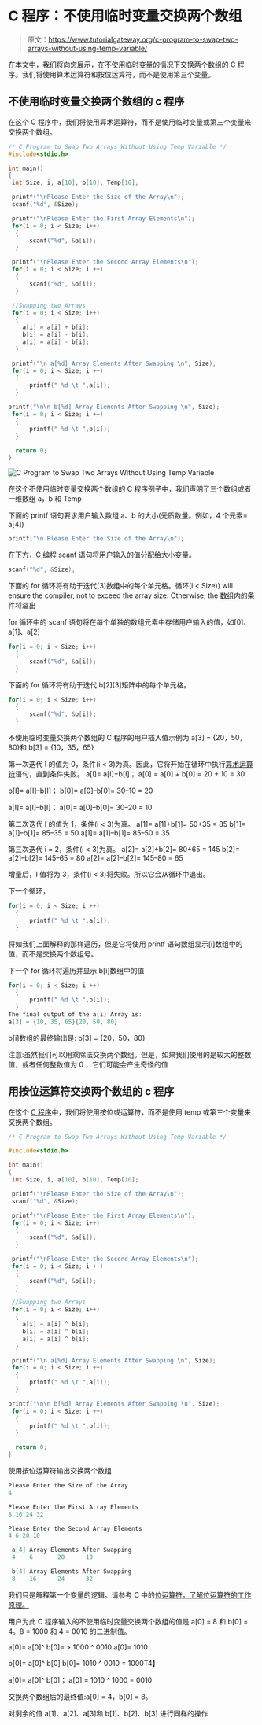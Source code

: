 # C 程序：不使用临时变量交换两个数组

> 原文：<https://www.tutorialgateway.org/c-program-to-swap-two-arrays-without-using-temp-variable/>

在本文中，我们将向您展示，在不使用临时变量的情况下交换两个数组的 C 程序。我们将使用算术运算符和按位运算符，而不是使用第三个变量。

## 不使用临时变量交换两个数组的 c 程序

在这个 C 程序中，我们将使用算术运算符，而不是使用临时变量或第三个变量来交换两个数组。

```c
/* C Program to Swap Two Arrays Without Using Temp Variable */
#include<stdio.h>

int main()
{
 int Size, i, a[10], b[10], Temp[10];

 printf("\nPlease Enter the Size of the Array\n");
 scanf("%d", &Size);

 printf("\nPlease Enter the First Array Elements\n");
 for(i = 0; i < Size; i++)
  {
      scanf("%d", &a[i]);
  }

 printf("\nPlease Enter the Second Array Elements\n");
 for(i = 0; i < Size; i ++)
  {
      scanf("%d", &b[i]);
  }

 //Swapping two Arrays 
 for(i = 0; i < Size; i++)
  {
    a[i] = a[i] + b[i];
    b[i] = a[i] - b[i]; 
    a[i] = a[i] - b[i];
  }

 printf("\n a[%d] Array Elements After Swapping \n", Size); 
 for(i = 0; i < Size; i ++)
  {
      printf(" %d \t ",a[i]);
  }

printf("\n\n b[%d] Array Elements After Swapping \n", Size); 
 for(i = 0; i < Size; i ++)
  {
      printf(" %d \t ",b[i]);
  }

  return 0;
} 
```

![C Program to Swap Two Arrays Without Using Temp Variable](img/2762bb07a5c5ce02c64c025b0be5d019.png)

在这个不使用临时变量交换两个数组的 C 程序例子中，我们声明了三个数组或者一维数组 a，b 和 Temp

下面的 printf 语句要求用户输入数组 a、b 的大小(元质数量。例如，4 个元素= a[4])

```c
printf("\n Please Enter the Size of the Array\n");
```

在[下方，C 编程](https://www.tutorialgateway.org/c-programming/) scanf 语句将用户输入的值分配给大小变量。

```c
scanf("%d", &Size);
```

下面的 for 循环将有助于迭代[3]数组中的每个单元格。循环(i < Size)) will ensure the compiler, not to exceed the array size. Otherwise, the [数组](https://www.tutorialgateway.org/array-in-c/)内的条件将溢出

for 循环中的 scanf 语句将在每个单独的数组元素中存储用户输入的值，如[0]、a[1]、a[2]

```c
for(i = 0; i < Size; i++)
  {
      scanf("%d", &a[i]);
  }
```

下面的 for 循环将有助于迭代 b[2][3]矩阵中的每个单元格。

```c
for(i = 0; i < Size; i++)
  {
      scanf("%d", &b[i]);
  }

```

不使用临时变量交换两个数组的 C 程序的用户插入值示例为
a[3] = {20，50，80}和
b[3] = {10，35，65}

第一次迭代
I 的值为 0，条件(i < 3)为真。因此，它将开始在循环中执行[算术运算符](https://www.tutorialgateway.org/arithmetic-operators-in-c/)语句，直到条件失败。
a[I]= a[I]+b[I]；
a[0] = a[0] + b[0] = 20 + 10 = 30

b[I]= a[I]–b[I]；
b[0]= a[0]–b[0]= 30–10 = 20

a[I]= a[I]–b[I]；
a[0]= a[0]–b[0]= 30–20 = 10

第二次迭代
I 的值为 1，条件(i < 3)为真。
a[1]= a[1]+b[1]= 50+35 = 85
b[1]= a[1]–b[1]= 85–35 = 50
a[1]= a[1]–b[1]= 85–50 = 35

第三次迭代
i = 2，条件(i < 3)为真。
a[2]= a[2]+b[2]= 80+65 = 145
b[2]= a[2]–b[2]= 145–65 = 80
a[2]= a[2]–b[2]= 145–80 = 65

增量后，I 值将为 3，条件(i < 3)将失败。所以它会从循环中退出。

下一个循环，

```c
for(i = 0; i < Size; i ++)
  {
      printf(" %d \t ",a[i]);
  }
```

将如我们上面解释的那样遍历，但是它将使用 printf 语句数组显示[i]数组中的值，而不是交换两个数组号。

下一个 for 循环将遍历并显示 b[i]数组中的值

```c
for(i = 0; i < Size; i ++)
  {
      printf(" %d \t ",b[i]);
  }
The final output of the a[i] Array is:
a[3] = {10, 35, 65}{20, 50, 80}
```

b[i]数组的最终输出是:
b[3] = {20，50，80}

注意:虽然我们可以用乘除法交换两个数组。但是，如果我们使用的是较大的整数值，或者任何整数值为 0 ，它们可能会产生奇怪的值

## 用按位运算符交换两个数组的 c 程序

在这个 [C 程序](https://www.tutorialgateway.org/c-programming-examples/)中，我们将使用按位或运算符，而不是使用 temp 或第三个变量来交换两个数组。

```c
/* C Program to Swap Two Arrays Without Using Temp Variable */

#include<stdio.h>

int main()
{
 int Size, i, a[10], b[10], Temp[10];

 printf("\nPlease Enter the Size of the Array\n");
 scanf("%d", &Size);

 printf("\nPlease Enter the First Array Elements\n");
 for(i = 0; i < Size; i++)
  {
      scanf("%d", &a[i]);
  }

 printf("\nPlease Enter the Second Array Elements\n");
 for(i = 0; i < Size; i ++)
  {
      scanf("%d", &b[i]);
  }

 //Swapping two Arrays 
 for(i = 0; i < Size; i++)
  {
    a[i] = a[i] ^ b[i];
    b[i] = a[i] ^ b[i]; 
    a[i] = a[i] ^ b[i];
  }

 printf("\n a[%d] Array Elements After Swapping \n", Size); 
 for(i = 0; i < Size; i ++)
  {
      printf(" %d \t ",a[i]);
  }

printf("\n\n b[%d] Array Elements After Swapping \n", Size); 
 for(i = 0; i < Size; i ++)
  {
      printf(" %d \t ",b[i]);
  }

  return 0;
} 
```

使用按位运算符输出交换两个数组

```c
Please Enter the Size of the Array
4

Please Enter the First Array Elements
8 16 24 32

Please Enter the Second Array Elements
4 6 20 10

 a[4] Array Elements After Swapping 
 4 	  6 	  20 	  10 	 

 b[4] Array Elements After Swapping 
 8 	  16 	  24 	  32 
```

我们只是解释第一个变量的逻辑。请参考 C 中的[位运算符，了解位运算符的工作原理。](https://www.tutorialgateway.org/bitwise-operators-in-c/)

用户为此 C 程序输入的不使用临时变量交换两个数组的值是 a[0] = 8 和 b[0] = 4。8 = 1000 和 4 = 0010 的二进制值。

a[0]= a[0]^ b[0]= > 1000 ^ 0010
a[0]= 1010

b[0]= a[0]^ b[0]
b[0]= 1010 ^ 0010 = 1000T4】

a[0]= a[0]^ b[0]；
a[0] = 1010 ^ 1000 = 0010

交换两个数组后的最终值:a[0] = 4，b[0] = 8。

对剩余的值 a[1]、a[2]、a[3]和 b[1]、b[2]、b[3] 进行同样的操作